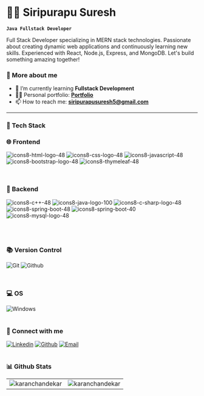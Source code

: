 # 🏄‍♂️ Siripurapu Suresh

**`Java Fullstack Developer`**

Full Stack Developer specializing in MERN stack technologies. Passionate about creating dynamic web applications and continuously learning new skills. Experienced with React, Node.js, Express, and MongoDB. Let's build something amazing together!


### 🚀 More about me

- 🌱 I’m currently learning **Fullstack Development**
- 👨‍💻 Personal portfolio: **<a href="https://github.com/SURESH2218/portfolio">Portfolio</a>**
- 📫 How to reach me: **siripurapusuresh5@gmail.com**

---

### 🧰 Tech Stack

### 🌐 Frontend

![icons8-html-logo-48](https://github.com/user-attachments/assets/f2b71d70-9805-428e-8dc5-7feb8560bf02)
![icons8-css-logo-48](https://github.com/user-attachments/assets/2e85ec2a-7352-4984-a7e0-2e44faf54988)
![icons8-javascript-48](https://github.com/user-attachments/assets/fd205130-9c7b-40c1-be74-d6561731e6d3)
![icons8-bootstrap-logo-48](https://github.com/user-attachments/assets/b3a58eb1-7476-4f65-be7e-089bb097c958)
![icons8-thymeleaf-48](https://github.com/user-attachments/assets/bc6da10d-7485-46ec-8062-17007655744c)

<br/>

### 🔧 Backend

![icons8-c++-48](https://github.com/user-attachments/assets/f5081767-9d3c-48dc-b9d3-183fe4e3c104)
![icons8-java-logo-100](https://github.com/user-attachments/assets/1267865d-54ca-40fa-b893-acd6beebac13)
![icons8-c-sharp-logo-48](https://github.com/user-attachments/assets/55bad78b-9690-4f4c-aa68-ee7011843669)
![icons8-spring-boot-48](https://github.com/user-attachments/assets/c7cbe38b-218b-43bd-bcf5-c224098efb82)
![icons8-spring-boot-40](https://github.com/user-attachments/assets/1c2fbe13-c01d-4af9-b385-655d1771fa73)
![icons8-mysql-logo-48](https://github.com/user-attachments/assets/d5d4cb3b-9f49-43bb-8be8-774739fda8dd)

<br/>


<br/>

### 📚 Version Control

![Git](https://img.shields.io/badge/GIT-E44C30?style=for-the-badge&logo=git&logoColor=white)
![Github](https://img.shields.io/badge/github-black.svg?style=for-the-badge&logo=github&logoColor=white)

<br/>

### 💻 OS

![Windows](https://img.shields.io/badge/Windows-0078D6?style=for-the-badge&logo=windows&logoColor=white)
<br/>

#

### 🔗 Connect with me

[![Linkedin](https://img.shields.io/badge/linked%20in-blue.svg?style=for-the-badge&logo=linkedin&logoColor=white)](https://www.linkedin.com/in/suresh-alabani-b49724199/)
[![Github](https://img.shields.io/badge/github-black.svg?style=for-the-badge&logo=github&logoColor=white)](https://github.com/SURESH2218/)
[![Email](https://img.shields.io/badge/email-red.svg?style=for-the-badge&logo=gmail&logoColor=white)](mailto:sureshalabani2785@gmail.com)

#

### 📊 Github Stats

<table>
  <tr>
    <td><img src="https://github-readme-stats.vercel.app/api?username=siripurapusuresh5&show_icons=true&locale=en&theme=highcontrast&hide_border=true" alt="karanchandekar" /></td>
    <td><img src="https://github-readme-stats.vercel.app/api/top-langs?username=siripurapusuresh5&show_icons=true&locale=en&layout=compact&theme=highcontrast&hide_border=true" alt="karanchandekar" /></td
  </tr>
</table>


  

<!---
sureshsiripurapu5/sureshsiripurapu5 is a ✨ special ✨ repository because its `README.md` (this file) appears on your GitHub profile.
You can click the Preview link to take a look at your changes.
--->
